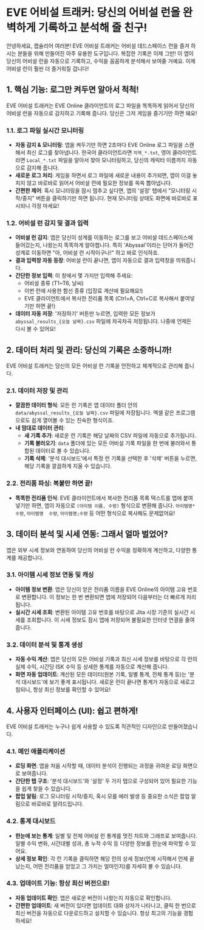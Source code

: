 # EVE 어비설 트래커: 당신의 어비설 런을 완벽하게 기록하고 분석해 줄 친구!

안녕하세요, 캡슐리어 여러분! EVE 어비설 트래커는 어비설 데드스페이스 런을 즐겨 하시는 분들을 위해 만들어진 아주 유용한 도구입니다. 복잡한 기록은 이제 그만! 이 앱이 당신의 어비설 런을 자동으로 기록하고, 수익을 꼼꼼하게 분석해서 보여줄 거예요. 이제 어비설 런이 훨씬 더 즐거워질 겁니다!

## 1. 핵심 기능: 로그만 켜두면 알아서 척척!

EVE 어비설 트래커는 EVE Online 클라이언트의 로그 파일을 똑똑하게 읽어서 당신의 어비설 런을 자동으로 감지하고 기록해 줍니다. 당신은 그저 게임을 즐기기만 하면 돼요!

### 1.1. 로그 파일 실시간 모니터링

*   **자동 감지 & 모니터링**: 앱을 켜두기만 하면 2초마다 EVE Online 로그 파일을 스캔해서 최신 로그를 찾아냅니다. 한국어 클라이언트라면 `지역_*.txt`, 영어 클라이언트라면 `Local_*.txt` 파일을 알아서 찾아 모니터링하고, 당신의 캐릭터 이름까지 자동으로 감지해 줍니다.
*   **새로운 로그 처리**: 게임을 하면서 로그 파일에 새로운 내용이 추가되면, 앱이 이걸 놓치지 않고 바로바로 읽어서 어비설 런에 필요한 정보를 쏙쏙 뽑아냅니다.
*   **간편한 제어**: 혹시 모니터링을 잠시 멈추고 싶다면, 앱의 '설정' 탭에서 "모니터링 시작/중지" 버튼을 클릭하기만 하면 됩니다. 현재 모니터링 상태도 화면에 바로바로 표시되니 걱정 마세요!

### 1.2. 어비설 런 감지 및 결과 입력

*   **어비설 런 감지**: 앱은 당신이 성계를 이동하는 로그를 보고 어비설 데드스페이스에 들어갔는지, 나왔는지 똑똑하게 알아챕니다. 특히 'Abyssal'이라는 단어가 들어간 성계로 이동하면 "아, 어비설 런 시작이구나!" 하고 바로 인식하죠.
*   **결과 입력창 자동 등장**: 어비설 런이 끝나면, 앱이 자동으로 결과 입력창을 띄워줍니다.
*   **간단한 정보 입력**: 이 창에서 몇 가지만 입력해 주세요:
    *   어비설 종류 (T1~T6, 날씨)
    *   이번 런에 사용한 함선 종류 (입장료 계산에 필요해요!)
    *   EVE 클라이언트에서 복사한 전리품 목록 (Ctrl+A, Ctrl+C로 복사해서 붙여넣기만 하면 끝!)
*   **데이터 자동 저장**: '저장하기' 버튼만 누르면, 입력한 모든 정보가 `abyssal_results_{오늘 날짜}.csv` 파일에 차곡차곡 저장됩니다. 나중에 언제든 다시 볼 수 있어요!

## 2. 데이터 처리 및 관리: 당신의 기록은 소중하니까!

EVE 어비설 트래커는 당신의 모든 어비설 런 기록을 안전하고 체계적으로 관리해 줍니다.

### 2.1. 데이터 저장 및 관리

*   **깔끔한 데이터 형식**: 모든 런 기록은 앱 데이터 폴더 안의 `data/abyssal_results_{오늘 날짜}.csv` 파일에 저장됩니다. 엑셀 같은 프로그램으로도 쉽게 열어볼 수 있는 친숙한 형식이죠.
*   **내 맘대로 데이터 관리**:
    *   **새 기록 추가**: 새로운 런 기록은 해당 날짜의 CSV 파일에 자동으로 추가됩니다.
    *   **기록 불러오기**: `data` 폴더에 있는 모든 어비설 기록 파일을 한 번에 불러와서 통합된 데이터로 볼 수 있습니다.
    *   **기록 삭제**: '분석 대시보드'에서 특정 런 기록을 선택한 후 '삭제' 버튼을 누르면, 해당 기록을 깔끔하게 지울 수 있습니다.

### 2.2. 전리품 파싱: 복붙만 하면 끝!

*   **똑똑한 전리품 인식**: EVE 클라이언트에서 복사한 전리품 목록 텍스트를 앱에 붙여넣기만 하면, 앱이 자동으로 `(아이템 이름, 수량)` 형식으로 변환해 줍니다. `아이템명*수량`, `아이템명	수량`, `아이템명;수량` 등 어떤 형식으로 복사해도 문제없어요!

## 3. 데이터 분석 및 시세 연동: 그래서 얼마 벌었어?

앱은 외부 시세 정보와 연동하여 당신의 어비설 런 수익을 정확하게 계산하고, 다양한 통계를 제공합니다.

### 3.1. 아이템 시세 정보 연동 및 캐싱

*   **아이템 정보 변환**: 앱은 당신이 얻은 전리품 이름을 EVE Online의 아이템 고유 번호로 변환합니다. 이 정보는 한 번 변환되면 앱에 저장되어 다음부터는 더 빠르게 처리됩니다.
*   **실시간 시세 조회**: 변환된 아이템 고유 번호를 바탕으로 Jita 시장 기준의 실시간 시세를 조회합니다. 이 시세 정보도 잠시 앱에 저장되어 불필요한 인터넷 연결을 줄여줍니다.

### 3.2. 데이터 분석 및 통계 생성

*   **자동 수익 계산**: 앱은 당신의 모든 어비설 기록과 최신 시세 정보를 바탕으로 각 런의 실제 수익, 시간당 ISK 수익 등 상세한 통계를 자동으로 계산해 줍니다.
*   **화면 자동 업데이트**: 계산된 모든 데이터(원본 기록, 일별 통계, 전체 통계 등)는 '분석 대시보드'에 보기 좋게 표시됩니다. 새로운 런이 끝나면 통계가 자동으로 새로고침되니, 항상 최신 정보를 확인할 수 있어요!

## 4. 사용자 인터페이스 (UI): 쉽고 편하게!

EVE 어비설 트래커는 누구나 쉽게 사용할 수 있도록 직관적인 디자인으로 만들어졌습니다.

### 4.1. 메인 애플리케이션

*   **로딩 화면**: 앱을 처음 시작할 때, 데이터 분석이 진행되는 과정을 귀여운 로딩 화면으로 보여줍니다.
*   **간단한 탭 구조**: '분석 대시보드'와 '설정' 두 가지 탭으로 구성되어 있어 필요한 기능을 쉽게 찾을 수 있습니다.
*   **팝업 알림**: 로그 모니터링 시작/중지, 혹시 모를 에러 발생 등 중요한 소식은 팝업 알림으로 바로바로 알려드립니다.

### 4.2. 통계 대시보드

*   **한눈에 보는 통계**: 일별 및 전체 어비설 런 통계를 멋진 차트와 그래프로 보여줍니다. 일별 수익 변화, 시간대별 성과, 총 누적 수익 등 다양한 정보를 한눈에 파악할 수 있어요.
*   **상세 정보 확인**: 각 런 기록을 클릭하면 해당 런의 상세 정보(언제 시작해서 언제 끝났는지, 어떤 전리품을 얻었고 그 가치는 얼마인지)를 자세히 볼 수 있습니다.

### 4.3. 업데이트 기능: 항상 최신 버전으로!

*   **자동 업데이트 확인**: 앱은 새로운 버전이 나왔는지 자동으로 확인합니다.
*   **간편한 업데이트**: 새 버전이 있다면 업데이트 대화 상자가 나타나고, 클릭 한 번으로 최신 버전을 자동으로 다운로드하고 설치할 수 있습니다. 항상 최고의 기능을 경험하세요!